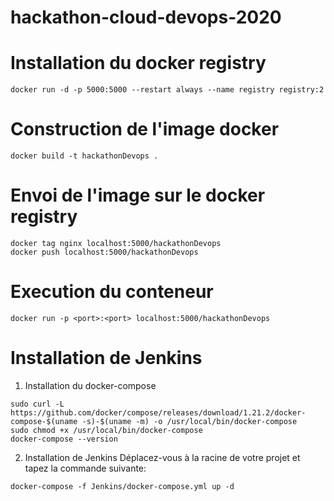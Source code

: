 # hackathon-cloud-devops-2020

# Installation du docker registry

```
docker run -d -p 5000:5000 --restart always --name registry registry:2
```
# Construction de l'image docker
```
docker build -t hackathonDevops .
```
# Envoi de l'image sur le docker registry

```
docker tag nginx localhost:5000/hackathonDevops
docker push localhost:5000/hackathonDevops
```

# Execution du conteneur

```
docker run -p <port>:<port> localhost:5000/hackathonDevops
```

# Installation de Jenkins
1. Installation du docker-compose 

```
sudo curl -L https://github.com/docker/compose/releases/download/1.21.2/docker-compose-$(uname -s)-$(uname -m) -o /usr/local/bin/docker-compose
sudo chmod +x /usr/local/bin/docker-compose
docker-compose --version
```
2. Installation de Jenkins
Déplacez-vous à la racine de votre projet et tapez la commande suivante:

```
docker-compose -f Jenkins/docker-compose.yml up -d
```

